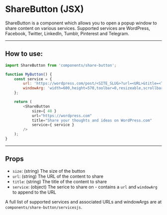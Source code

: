 # ShareButton (JSX)

ShareButton is a component which allows you to open a popup window to share content on various services. Supported services are WordPress, Facebook, Twitter, LinkedIn, Tumblr, Pinterest and Telegram.

---

## How to use:

```js
import ShareButton from 'components/share-button';

function MyButton() {
	const service = {
		url: 'https://wordpress.com/post/<SITE_SLUG>?url=<URL>&title=<TITLE>&text=&v=5',
		windowArg: 'width=600,height=570,toolbar=0,resizeable,scrollbars,status',
	};

	return (
		<ShareButton
			size={ 48 }
			url="https://wordpress.com"
			title="Share your thoughts and ideas on WordPress.com"
			service={ service }
		/>
	);
}
```

---

## Props

- `size`: (string) The size of the button
- `url`: (string) The URL of the content to share
- `title`: (string) The title of the content to share
- `service`: (object) The serice to share on - contains a `url` and `windowArg` to append to the URL

A full list of supported services and associated URLs and windowArgs are at `components/share-button/servicesjs`.
